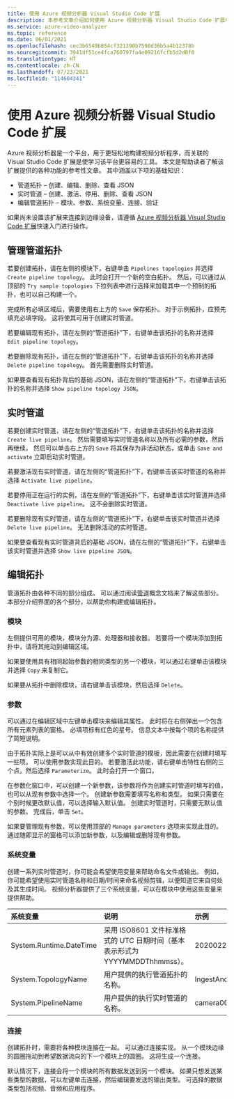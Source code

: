 ```yaml
---
title: 使用 Azure 视频分析器 Visual Studio Code 扩展
description: 本参考文章介绍如何使用 Azure 视频分析器 Visual Studio Code 扩展中的各项功能。
ms.service: azure-video-analyzer
ms.topic: reference
ms.date: 06/01/2021
ms.openlocfilehash: cec3b6549b854cf321390b7598d36b5a4b12378b
ms.sourcegitcommit: 3941df51ce4fca760797fa4e09216fcfb5d2d8f0
ms.translationtype: HT
ms.contentlocale: zh-CN
ms.lasthandoff: 07/23/2021
ms.locfileid: "114604341"
---
```

# <a name="use-azure-video-analyzer-visual-studio-code-extension"></a>使用 Azure 视频分析器 Visual Studio Code 扩展

Azure 视频分析器是一个平台，用于更轻松地构建视频分析程序，而关联的 Visual Studio Code 扩展是使学习该平台更容易的工具。  本文是帮助读者了解该扩展提供的各种功能的参考性文章。  其中涵盖以下项的基础知识：

* 管道拓扑 – 创建、编辑、删除、查看 JSON
* 实时管道 – 创建、激活、停用、删除、查看 JSON
* 编辑管道拓扑 – 模块、参数、系统变量、连接、验证

如果尚未设置该扩展来连接到边缘设备，请遵循 [Azure 视频分析器 Visual Studio Code 扩展](./create-pipeline-vs-code-extension.md)快速入门进行操作。

## <a name="managing-pipelines-topology"></a>管理管道拓扑

若要创建拓扑，请在左侧的模块下，右键单击 `Pipelines topologies` 并选择 `Create pipeline topology`。  此时会打开一个新的空白拓扑。  然后，可以通过从顶部的 `Try sample topologies` 下拉列表中进行选择来加载其中一个预制的拓扑，也可以自己构建一个。  

完成所有必填区域后，需要使用右上方的 `Save` 保存拓扑。  对于示例拓扑，应预先填充必填字段。  这将使其可用于创建实时管道。

若要编辑现有拓扑，请在左侧的“管道拓扑”下，右键单击该拓扑的名称并选择 `Edit pipeline topology`。

若要删除现有拓扑，请在左侧的“管道拓扑”下，右键单击该拓扑的名称并选择 `Delete pipeline topology`。  首先需要删除实时管道。

如果要查看现有拓扑背后的基础 JSON，请在左侧的“管道拓扑”下，右键单击该拓扑的名称并选择 `Show pipeline topology JSON`。

## <a name="live-pipelines"></a>实时管道

若要创建实时管道，请在左侧的“管道拓扑”下，右键单击该拓扑的名称并选择 `Create live pipeline`。  然后需要填写实时管道名称以及所有必需的参数，然后再继续。  然后可以单击右上方的 `Save` 将其保存为非活动状态，或单击 `Save and activate` 立即启动实时管道。 

若要激活现有实时管道，请在左侧的“管道拓扑”下，右键单击该实时管道的名称并选择 `Activate live pipeline`。

若要停用正在运行的实例，请在左侧的“管道拓扑”下，右键单击该实时管道并选择 `Deactivate live pipeline`。  这不会删除实时管道。

若要删除现有实时管道，请在左侧的“管道拓扑”下，右键单击该实时管道并选择 `Delete live pipeline`。  无法删除活动的实时管道。

如果要查看现有实时管道背后的基础 JSON，请在左侧的“管道拓扑”下，右键单击该实时管道并选择 `Show live pipeline JSON`。

## <a name="editing-a-topology"></a>编辑拓扑 

管道拓扑由各种不同的部分组成。  可以通过阅读[管道](./pipeline.md)概念文档来了解这些部分。本部分介绍界面的各个部分，以帮助你构建或编辑拓扑。

### <a name="modules"></a>模块

左侧提供可用的模块，模块分为源、处理器和接收器。  若要将一个模块添加到拓扑中，请将其拖动到编辑区域。

如果要使用具有相同起始参数的相同类型的另一个模块，可以通过右键单击该模块并选择 `Copy` 来复制它。

如果要从拓扑中删除模块，请右键单击该模块，然后选择 `Delete`。

### <a name="parameters"></a>参数

可以通过在编辑区域中左键单击模块来编辑其属性。  此时将在右侧弹出一个包含所有元素列表的窗格。  必填项标有红色的星号。  信息文本中按每个项的名称提供了简短说明。

由于拓扑实际上是可以从中有效创建多个实时管道的模板，因此需要在创建时填写一些项。  可以使用参数实现此目的。  若要激活此功能，请右键单击特性右侧的三个点，然后选择 `Parameterize`。  此时会打开一个窗口。

在参数化窗口中，可以创建一个新参数，该参数将作为创建实时管道时填写的值，也可以从现有参数中选择一个。  创建新参数需要填写名称和类型。  如果只需要在个别时候更改默认值，可以选择输入默认值。  创建实时管道时，只需要无默认值的参数。  完成后，单击 `Set`。

如果要管理现有参数，可以使用顶部的 `Manage parameters` 选项来实现此目的。  通过随即显示的窗格可以添加新参数，以及编辑或删除现有参数。

### <a name="system-variable"></a>系统变量

创建一系列实时管道时，你可能会希望使用变量来帮助命名文件或输出。  例如，你可能希望使用实时管道名称和日期/时间来命名视频剪辑，以便知道它来自何处及其生成时间。  视频分析器提供了三个系统变量，可以在模块中使用这些变量来提供帮助。

| 系统变量        | 说明                                                  | 示例              |
| :--------------------- | :----------------------------------------------------------- | :------------------- |
| System.Runtime.DateTime        | 采用 ISO8601 文件标准格式的 UTC 日期时间（基本表示形式为 YYYYMMDDThhmmss）。 | 20200222T173200Z     |
| System.TopologyName    | 用户提供的执行管道拓扑的名称。          | IngestAndRecord      |
| System.PipelineName    | 用户提供的执行实时管道的名称。          | camera001            |

### <a name="connections"></a>连接 

创建拓扑时，需要将各种模块连接在一起。  可以通过连接实现。  从一个模块边缘的圆圈拖动到希望数据流向的下一个模块上的圆圈。  这将生成一个连接。

默认情况下，连接会将一个模块的所有数据发送到另一个模块。  如果只想发送某些类型的数据，可以左键单击连接，然后编辑要发送的输出类型。  可选择的数据类型包括视频、音频和应用程序。
